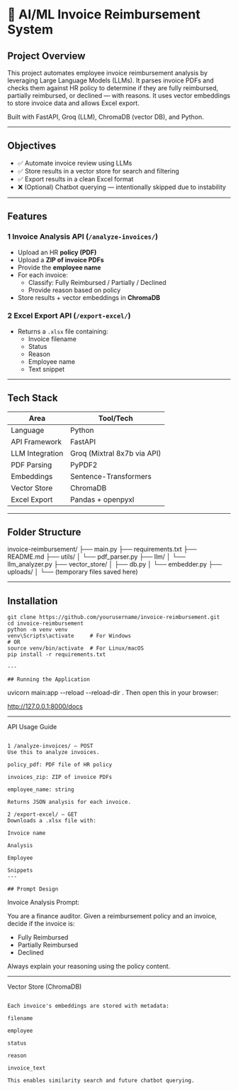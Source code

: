 # 🧾 AI/ML Invoice Reimbursement System

## Project Overview

This project automates employee invoice reimbursement analysis by leveraging Large Language Models (LLMs). It parses invoice PDFs and checks them against HR policy to determine if they are fully reimbursed, partially reimbursed, or declined — with reasons. It uses vector embeddings to store invoice data and allows Excel export.

Built with FastAPI, Groq (LLM), ChromaDB (vector DB), and Python.

---

## Objectives

- ✅ Automate invoice review using LLMs
- ✅ Store results in a vector store for search and filtering
- ✅ Export results in a clean Excel format
- ❌ (Optional) Chatbot querying — intentionally skipped due to instability

---

## Features

### 1 Invoice Analysis API (`/analyze-invoices/`)
- Upload an HR **policy (PDF)**
- Upload a **ZIP of invoice PDFs**
- Provide the **employee name**
- For each invoice:
  - Classify: Fully Reimbursed / Partially / Declined
  - Provide reason based on policy
- Store results + vector embeddings in **ChromaDB**

### 2 Excel Export API (`/export-excel/`)
- Returns a `.xlsx` file containing:
  - Invoice filename
  - Status
  - Reason
  - Employee name
  - Text snippet

---

## Tech Stack

| Area             | Tool/Tech                         |
|------------------|-----------------------------------|
| Language         | Python                            |
| API Framework    | FastAPI                           |
| LLM Integration  | Groq (Mixtral 8x7b via API)        |
| PDF Parsing      | PyPDF2                            |
| Embeddings       | Sentence-Transformers             |
| Vector Store     | ChromaDB                          |
| Excel Export     | Pandas + openpyxl                 |

---

## Folder Structure

invoice-reimbursement/
├── main.py
├── requirements.txt
├── README.md
├── utils/
│ └── pdf_parser.py
├── llm/
│ └── llm_analyzer.py
├── vector_store/
│ ├── db.py
│ └── embedder.py
├── uploads/
│ └── (temporary files saved here)



---

## Installation

```
git clone https://github.com/yourusername/invoice-reimbursement.git
cd invoice-reimbursement
python -m venv venv
venv\Scripts\activate     # For Windows
# OR
source venv/bin/activate  # For Linux/macOS
pip install -r requirements.txt

---

## Running the Application

```

uvicorn main:app --reload --reload-dir .
Then open this in your browser:

 http://127.0.0.1:8000/docs

---

API Usage Guide

```

1 /analyze-invoices/ – POST
Use this to analyze invoices.

policy_pdf: PDF file of HR policy

invoices_zip: ZIP of invoice PDFs

employee_name: string

Returns JSON analysis for each invoice.

2 /export-excel/ – GET
Downloads a .xlsx file with:

Invoice name

Analysis

Employee

Snippets
---

## Prompt Design

```

Invoice Analysis Prompt:

You are a finance auditor. Given a reimbursement policy and an invoice, decide if the invoice is:
- Fully Reimbursed
- Partially Reimbursed
- Declined

Always explain your reasoning using the policy content.

---

Vector Store (ChromaDB)

```

Each invoice's embeddings are stored with metadata:

filename

employee

status

reason

invoice_text

This enables similarity search and future chatbot querying.
